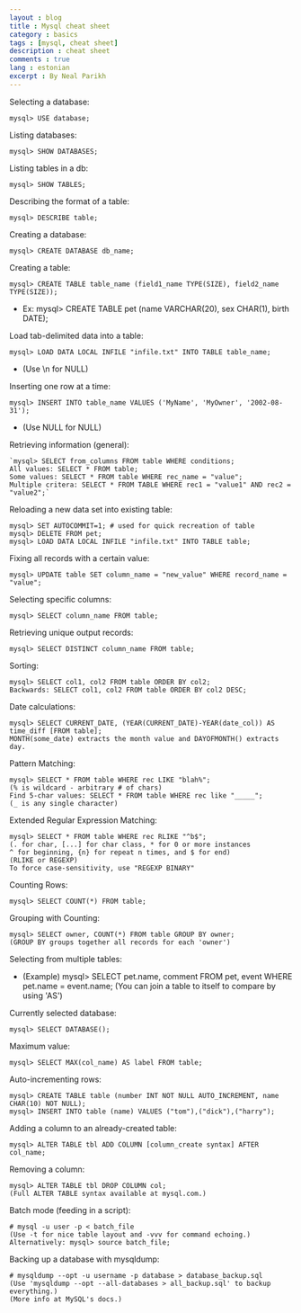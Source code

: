 ```yaml
---
layout : blog
title : Mysql cheat sheet
category : basics
tags : [mysql, cheat sheet]
description : cheat sheet
comments : true
lang : estonian
excerpt : By Neal Parikh
---
```


Selecting a database:

	mysql> USE database;

Listing databases:

	mysql> SHOW DATABASES;

Listing tables in a db:

	mysql> SHOW TABLES;

Describing the format of a table:

	mysql> DESCRIBE table;

Creating a database:

	mysql> CREATE DATABASE db_name;

Creating a table:

	mysql> CREATE TABLE table_name (field1_name TYPE(SIZE), field2_name TYPE(SIZE));

* Ex: mysql> CREATE TABLE pet (name VARCHAR(20), sex CHAR(1), birth DATE);

Load tab-delimited data into a table:

	mysql> LOAD DATA LOCAL INFILE "infile.txt" INTO TABLE table_name;

* (Use \n for NULL)

Inserting one row at a time:

	mysql> INSERT INTO table_name VALUES ('MyName', 'MyOwner', '2002-08-31');

* (Use NULL for NULL)

Retrieving information (general):

	`mysql> SELECT from_columns FROM table WHERE conditions;
	All values: SELECT * FROM table;
	Some values: SELECT * FROM table WHERE rec_name = "value";
	Multiple critera: SELECT * FROM TABLE WHERE rec1 = "value1" AND rec2 = "value2";`

Reloading a new data set into existing table:

	mysql> SET AUTOCOMMIT=1; # used for quick recreation of table
	mysql> DELETE FROM pet;
	mysql> LOAD DATA LOCAL INFILE "infile.txt" INTO TABLE table;

Fixing all records with a certain value:

	mysql> UPDATE table SET column_name = "new_value" WHERE record_name = "value";

Selecting specific columns:

	mysql> SELECT column_name FROM table;

Retrieving unique output records:

	mysql> SELECT DISTINCT column_name FROM table;

Sorting:

	mysql> SELECT col1, col2 FROM table ORDER BY col2;
	Backwards: SELECT col1, col2 FROM table ORDER BY col2 DESC;

Date calculations:

	mysql> SELECT CURRENT_DATE, (YEAR(CURRENT_DATE)-YEAR(date_col)) AS time_diff [FROM table];
	MONTH(some_date) extracts the month value and DAYOFMONTH() extracts day.

Pattern Matching:

	mysql> SELECT * FROM table WHERE rec LIKE "blah%";
	(% is wildcard - arbitrary # of chars)
	Find 5-char values: SELECT * FROM table WHERE rec like "_____";
	(_ is any single character)

Extended Regular Expression Matching:

	mysql> SELECT * FROM table WHERE rec RLIKE "^b$";
	(. for char, [...] for char class, * for 0 or more instances
	^ for beginning, {n} for repeat n times, and $ for end)
	(RLIKE or REGEXP)
	To force case-sensitivity, use "REGEXP BINARY"

Counting Rows:

	mysql> SELECT COUNT(*) FROM table;

Grouping with Counting:

	mysql> SELECT owner, COUNT(*) FROM table GROUP BY owner;
	(GROUP BY groups together all records for each 'owner')

Selecting from multiple tables:

* (Example)
	mysql> SELECT pet.name, comment FROM pet, event WHERE pet.name = event.name;
	(You can join a table to itself to compare by using 'AS')

Currently selected database:

	mysql> SELECT DATABASE();

Maximum value:

	mysql> SELECT MAX(col_name) AS label FROM table;

Auto-incrementing rows:

	mysql> CREATE TABLE table (number INT NOT NULL AUTO_INCREMENT, name CHAR(10) NOT NULL);
	mysql> INSERT INTO table (name) VALUES ("tom"),("dick"),("harry");

Adding a column to an already-created table:

	mysql> ALTER TABLE tbl ADD COLUMN [column_create syntax] AFTER col_name;

Removing a column:

	mysql> ALTER TABLE tbl DROP COLUMN col;
	(Full ALTER TABLE syntax available at mysql.com.)

Batch mode (feeding in a script):

	# mysql -u user -p < batch_file
	(Use -t for nice table layout and -vvv for command echoing.)
	Alternatively: mysql> source batch_file;

Backing up a database with mysqldump:

	# mysqldump --opt -u username -p database > database_backup.sql
	(Use 'mysqldump --opt --all-databases > all_backup.sql' to backup everything.)
	(More info at MySQL's docs.)